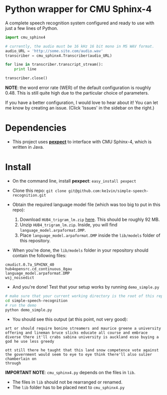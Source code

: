 # Python wrapper for CMU Sphinx-4
A complete speech recognition system configured and ready to use with just a few lines of Python.

```python
import cmu_sphinx4

# currently, the audio must be 16 kHz 16 bit mono in MS WAV format.
audio_URL = 'http://some.site.com/audio.wav'
transcriber = cmu_sphinx4.Transcriber(audio_URL)

for line in transcriber.transcript_stream():
    print line

transcriber.close()
```

**NOTE**: the word error rate (WER) of the default configuration is roughly 0.48. This is still quite high due to the particular choice of parameters.

If you have a better configuration, I would love to hear about it! You can let me know by creating an issue. (Click 'Issues' in the sidebar on the right.)

# Dependencies
- This project uses [**pexpect**](http://pexpect.sourceforge.net/pexpect.html) to interface with CMU Sphinx-4, which is written in Java.

# Install
- On the command line, install **pexpect**: `easy_install pexpect`
- Clone this repo: `git clone git@github.com:ke1vin/simple-speech-recognition.git`
- Obtain the required language model file (which was too big to put in this repo):
    1. Download `HUB4_trigram_lm.zip` [here](http://sourceforge.net/projects/cmusphinx/files/Acoustic%20and%20Language%20Models/US%20English%20HUB4%20Language%20Model/). This should be roughly 92 MB.
    2. Unzip `HUB4_trigram_lm.zip`. Inside, you will find `language_model.arpaformat.DMP`.
    3. Place `language_model.arpaformat.DMP` inside the `lib/models` folder of this repository.

- When you're done, the `lib/models` folder in your repository should contain the following files:

```
cmudict.0.7a_SPHINX_40
hub4opensrc.cd_continuous_8gau
language_model.arpaformat.DMP
wsj_noisedict
```

- And you're done! Test that your setup works by running `demo_simple.py`

```bash
# make sure that your current working directory is the root of this repo
cd simple-speech-recognition
# run the demo
python demo_simple.py
```

- You should see this output (at this point, not very good):

```
art or should require bonino streamers and maurice greene a university 
offering and lineman bruce slicks educate all course and embrace diverse there it'll crabs sabina university is auckland esso buying a god he use less greedy

ott still there he taught that this land snow competence vote against the government would seem to eye to eye think there'll also sulzer chamberlain on 
through
```

**IMPORTANT NOTE**: `cmu_sphinx4.py` depends on the files in `lib`.
- The files in `lib` should not be rearranged or renamed.
- The `lib` folder has to be placed next to `cmu_sphinx4.py`